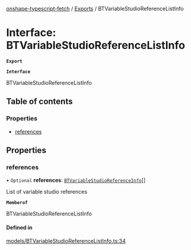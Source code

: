[onshape-typescript-fetch](../README.md) / [Exports](../modules.md) / BTVariableStudioReferenceListInfo

# Interface: BTVariableStudioReferenceListInfo

**`Export`**

**`Interface`**

BTVariableStudioReferenceListInfo

## Table of contents

### Properties

- [references](BTVariableStudioReferenceListInfo.md#references)

## Properties

### references

• `Optional` **references**: [`BTVariableStudioReferenceInfo`](BTVariableStudioReferenceInfo.md)[]

List of variable studio references

**`Memberof`**

BTVariableStudioReferenceListInfo

#### Defined in

[models/BTVariableStudioReferenceListInfo.ts:34](https://github.com/toebes/onshape-typescript-fetch/blob/3e11ae1/models/BTVariableStudioReferenceListInfo.ts#L34)
